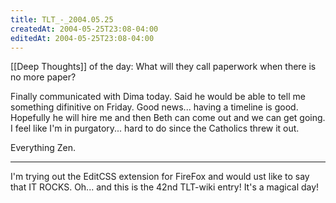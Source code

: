 ```yaml
---
title: TLT_-_2004.05.25
createdAt: 2004-05-25T23:08-04:00
editedAt: 2004-05-25T23:08-04:00
---
```


[[Deep Thoughts]] of the day: What will they call paperwork when there is no more paper?

Finally communicated with Dima today. Said he would be able to tell me something difinitive on Friday. Good news... having a timeline is good. Hopefully he will hire me and then Beth can come out and we can get going. I feel like I'm in purgatory... hard to do since the Catholics threw it out.

Everything Zen.

----

I'm trying out the EditCSS extension for FireFox and would ust like to say that IT ROCKS. Oh... and this is the 42nd TLT-wiki entry! It's a magical day!

